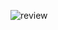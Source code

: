 ![review](https://user-images.githubusercontent.com/80354998/182005373-d1dd1f55-2489-44f3-965f-294a675ab983.jpg)
